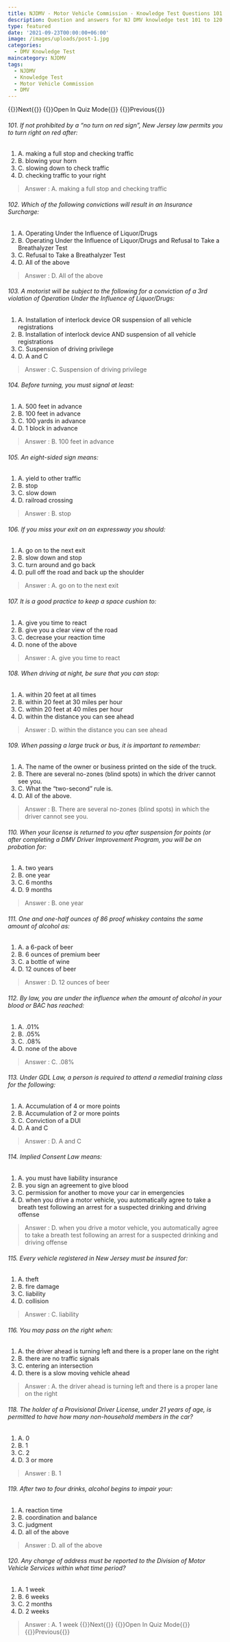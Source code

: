 ```yaml
---
title: NJDMV - Motor Vehicle Commission - Knowledge Test Questions 101 to 120
description: Question and answers for NJ DMV knowledge test 101 to 120
type: featured
date: '2021-09-23T00:00:00+06:00'
image: /images/uploads/post-1.jpg
categories:
  - DMV Knowledge Test
maincategory: NJDMV
tags:
  - NJDMV
  - Knowledge Test
  - Motor Vehicle Commission
  - DMV
---
```



{{<prevbutton linksrc="njmvc-motor-vehicle-commission-knowledge-test-7/" >}}Next{{</prevbutton >}}
{{<quizbutton linksrc="../../quiz/njmvc-motor-vehicle-commission-knowledge-quiz6/" >}}Open In Quiz Mode{{</quizbutton >}}
{{<prevbutton linksrc="njmvc-motor-vehicle-commission-knowledge-test-5/" >}}Previous{{</prevbutton >}}


###### 101. If not prohibited by a “no turn on red sign”, New Jersey law permits you to turn right on red after:
1.  A.  making a full stop and checking traffic
2.  B.  blowing your horn
3.  C.  slowing down to check traffic
4.  D.  checking traffic to your right

> Answer : A.  making a full stop and checking traffic
 

###### 102. Which of the following convictions will result in an Insurance Surcharge:
1.  A.  Operating Under the Influence of Liquor/Drugs
2.  B.  Operating Under the Influence of Liquor/Drugs and Refusal to Take a Breathalyzer Test
3.  C.  Refusal to Take a Breathalyzer Test
4.  D.  All of the above

> Answer : D.  All of the above

###### 103. A motorist will be subject to the following for a conviction of a 3rd violation of Operation Under the Influence of Liquor/Drugs:
1.  A.  Installation of interlock device OR suspension of all vehicle registrations
2.  B.  Installation of interlock device AND suspension of all vehicle registrations
3.  C.  Suspension of driving privilege
4.  D.  A and C
 
> Answer : C.  Suspension of driving privilege

###### 104. Before turning, you must signal at least:
1.  A.  500 feet in advance
2.  B.  100 feet in advance
3.  C.  100 yards in advance
4.  D.  1 block in advance

> Answer : B.  100 feet in advance

###### 105. An eight-sided sign means:
1.  A.  yield to other traffic
2.  B.  stop
3.  C.  slow down
4.  D.  railroad crossing

> Answer : B.  stop
  
###### 106. If you miss your exit on an expressway you should:
1.  A.  go on to the next exit
2.  B.  slow down and stop
3.  C.  turn around and go back
4.  D.  pull off the road and back up the shoulder

> Answer :  A.  go on to the next exit
   
###### 107. It is a good practice to keep a space cushion to:
1.  A.  give you time to react
2.  B.  give you a clear view of the road
3.  C.  decrease your reaction time
4.  D.  none of the above

> Answer : A.  give you time to react

###### 108. When driving at night, be sure that you can stop:
1.  A.  within 20 feet at all times
2.  B.  within 20 feet at 30 miles per hour
3.  C.  within 20 feet at 40 miles per hour
4.  D.  within the distance you can see ahead

> Answer : D.  within the distance you can see ahead
  
###### 109. When passing a large truck or bus, it is important to remember:
1.  A.  The name of the owner or business printed on the side of the truck.
2.  B.  There are several no-zones (blind spots) in which the driver cannot see you.
3.  C.  What the “two-second” rule is.
4.  D.  All of the above.

> Answer : B.  There are several no-zones (blind spots) in which the driver cannot see you.
   
###### 110. When your license is returned to you after suspension for points (or after completing a DMV Driver Improvement Program, you will be on probation for:
1.  A.  two years
2.  B.  one year
3.  C.  6 months
4.  D.  9 months

> Answer : B.  one year

###### 111. One and one-half ounces of 86 proof whiskey contains the same amount of alcohol as:
1.  A.  a 6-pack of beer
2.  B.  6 ounces of premium beer
3.  C.  a bottle of wine
4.  D.  12 ounces of beer

> Answer : D.  12 ounces of beer
   
###### 112. By law, you are under the influence when the amount of alcohol in your blood or BAC has reached:
1.  A.  .01%
2.  B.  .05%
3.  C.  .08%
4.  D.  none of the above

> Answer : C.  .08%

###### 113. Under GDL Law, a person is required to attend a remedial training class for the following:
1.  A.  Accumulation of 4 or more points
2.  B.  Accumulation of 2 or more points
3.  C.  Conviction of a DUI
4.  D.  A and C

> Answer : D.  A and C

###### 114. Implied Consent Law means:
1.  A.  you must have liability insurance
2.  B.  you sign an agreement to give blood
3.  C.  permission for another to move your car in emergencies
4.  D.  when you drive a motor vehicle, you automatically agree to take a breath test following an arrest for a suspected drinking and driving offense

> Answer : D.  when you drive a motor vehicle, you automatically agree to take a breath test following an arrest for a suspected drinking and driving offense
 
###### 115. Every vehicle registered in New Jersey must be insured for:
1.  A.  theft
2.  B.  fire damage
3.  C.  liability
4.  D.  collision

> Answer : C.  liability

###### 116. You may pass on the right when:
1.  A.  the driver ahead is turning left and there is a proper lane on the right
2.  B.  there are no traffic signals
3.  C.  entering an intersection
4.  D.  there is a slow moving vehicle ahead

> Answer :  A.  the driver ahead is turning left and there is a proper lane on the right

###### 118. The holder of a Provisional Driver License, under 21 years of age, is permitted to have how many non-household members in the car?
1.  A.  0
2.  B.  1
3.  C.  2
4.  D.  3 or more

> Answer : B.  1

###### 119. After two to four drinks, alcohol begins to impair your:
1.  A.  reaction time
2.  B.  coordination and balance
3.  C.  judgment
4.  D.  all of the above

> Answer : D.  all of the above

###### 120. Any change of address must be reported to the Division of Motor Vehicle Services within what time period?
1.  A.  1 week
2.  B.  6 weeks
3.  C.  2 months
4.  D.  2 weeks

> Answer : A.  1 week
{{<prevbutton linksrc="njmvc-motor-vehicle-commission-knowledge-test-7/" >}}Next{{</prevbutton >}}
{{<quizbutton linksrc="../../quiz/njmvc-motor-vehicle-commission-knowledge-quiz6/" >}}Open In Quiz Mode{{</quizbutton >}}
{{<prevbutton linksrc="njmvc-motor-vehicle-commission-knowledge-test-5/" >}}Previous{{</prevbutton >}}
